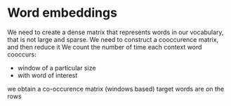 # Word embeddings

We need to create a dense matrix that represents words in our vocabulary, that is not large and sparse.
We need to construct a cooccurence matrix, and then reduce it
We count the number of time each context word cooccurs:

- window of a particular size
- with word of interest

we obtain a co-occurence matrix (windows based)
target words are on the rows


